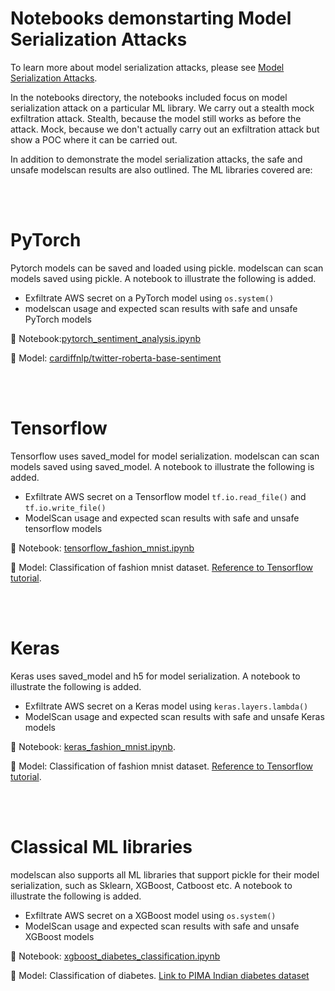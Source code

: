 # Notebooks demonstarting Model Serialization Attacks

To learn more about model serialization attacks, please see [Model Serialization Attacks](./docs/model_serialization_attacks.md). 

In the notebooks directory, the notebooks included focus on model serialization attack on a particular ML library. We carry out a stealth mock exfiltration attack. Stealth, because the model still works as before the attack. Mock, because we don't actually carry out an exfiltration attack but show a POC where it can be carried out. 

In addition to demonstrate the model serialization attacks, the safe and unsafe modelscan results are also outlined. The ML libraries covered are:

<br></br>
# PyTorch
Pytorch models can be saved and loaded using pickle. modelscan can scan models saved using pickle. A notebook to illustrate the following is added. 

- Exfiltrate AWS secret on a PyTorch model using `os.system()`
- modelscan usage and expected scan results with safe and unsafe PyTorch models

📓 Notebook:[pytorch_sentiment_analysis.ipynb](pytorch_sentiment_analysis.ipynb)

🔗 Model: [cardiffnlp/twitter-roberta-base-sentiment](https://huggingface.co/cardiffnlp/twitter-roberta-base-sentiment)

<br> </br>
# Tensorflow
Tensorflow uses saved_model for model serialization. modelscan can scan models saved using saved_model. A notebook to illustrate the following is added. 

- Exfiltrate AWS secret on a Tensorflow model `tf.io.read_file()` and `tf.io.write_file()`
- ModelScan usage and expected scan results with safe and unsafe tensorflow models

📓 Notebook: [tensorflow_fashion_mnist.ipynb](./tensorflow_fashion_mnist.ipynb)

🔗 Model: Classification of fashion mnist dataset. [Reference to Tensorflow tutorial](https://www.tensorflow.org/tutorials/keras/classification). 

<br></br>
# Keras
Keras uses saved_model and h5 for model serialization. A notebook to illustrate the following is added. 

- Exfiltrate AWS secret on a Keras model using `keras.layers.lambda()`
- ModelScan usage and expected scan results with safe and unsafe Keras models

📓 Notebook: [keras_fashion_mnist.ipynb](./keras_fashion_mnist.ipynb).

🔗 Model: Classification of fashion mnist dataset. [Reference to Tensorflow tutorial](https://www.tensorflow.org/tutorials/keras/classification). 

<br></br>
# Classical ML libraries

modelscan also supports all ML libraries that support pickle for their model serialization, such as Sklearn, XGBoost, Catboost etc. A notebook to illustrate the following is added. 

- Exfiltrate AWS secret on a XGBoost model using `os.system()`
- ModelScan usage and expected scan results with safe and unsafe XGBoost models

📓 Notebook: [xgboost_diabetes_classification.ipynb](./xgboost_diabetes_classification.ipynb)

🔗 Model: Classification of diabetes. [Link to PIMA Indian diabetes dataset](https://www.kaggle.com/datasets/uciml/pima-indians-diabetes-database)



